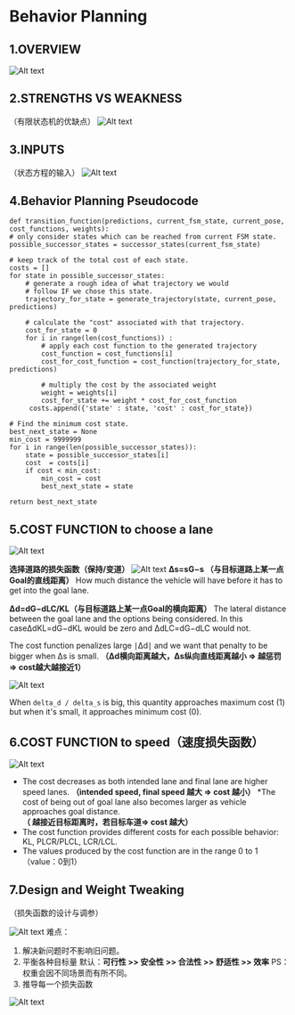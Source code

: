 # Behavior Planning

## 1.OVERVIEW
![Alt text](./1581144727024.png)



## 2.STRENGTHS VS WEAKNESS

（有限状态机的优缺点）
![Alt text](./1581144748075.png)



## 3.INPUTS

（状态方程的输入）
![Alt text](./1581144861670.png)



## 4.Behavior Planning Pseudocode

    def transition_function(predictions, current_fsm_state, current_pose, cost_functions, weights):
    # only consider states which can be reached from current FSM state.
    possible_successor_states = successor_states(current_fsm_state)
    
    # keep track of the total cost of each state.
    costs = []
    for state in possible_successor_states:
        # generate a rough idea of what trajectory we would
        # follow IF we chose this state.
        trajectory_for_state = generate_trajectory(state, current_pose, predictions)
    
        # calculate the "cost" associated with that trajectory.
        cost_for_state = 0
        for i in range(len(cost_functions)) :
            # apply each cost function to the generated trajectory
            cost_function = cost_functions[i]
            cost_for_cost_function = cost_function(trajectory_for_state, predictions)
    
            # multiply the cost by the associated weight
            weight = weights[i]
            cost_for_state += weight * cost_for_cost_function
         costs.append({'state' : state, 'cost' : cost_for_state})
    
    # Find the minimum cost state.
    best_next_state = None
    min_cost = 9999999
    for i in range(len(possible_successor_states)):
        state = possible_successor_states[i]
        cost  = costs[i]
        if cost < min_cost:
            min_cost = cost
            best_next_state = state 
    
    return best_next_state



## 5.COST FUNCTION to choose a lane

![Alt text](./1581145035609.png)

**选择道路的损失函数（保持/变道）**
![Alt text](./1581145068186.png)
**Δs=sG−s （与目标道路上某一点Goal的直线距离）**
How much distance the vehicle will have before it has to get into the goal lane.

**Δd=dG−dLC/KL（与目标道路上某一点Goal的横向距离）**
The lateral distance between the goal lane and the options being considered. In this caseΔdKL=dG−dKL would be zero and ΔdLC=dG−dLC would not.

The cost function penalizes large ∣Δd∣ and we want that penalty to be bigger when Δs is small.
**（Δd横向距离越大，Δs纵向直线距离越小 => 越惩罚 => cost越大越接近1）**

![Alt text](./1581145090904.png)

When  `delta_d / delta_s` is big, this quantity approaches maximum cost (1) but when it's small, it approaches minimum cost (0).




## 6.COST FUNCTION to speed（速度损失函数）
![Alt text](./1581145364517.png)
* The cost decreases as both intended lane and final lane are higher speed lanes.
**（intended speed, final speed 越大 => cost 越小）**
*The cost of being out of goal lane also becomes larger as vehicle approaches goal distance.
**（ 越接近目标距离时，若目标车道=> cost 越大）**
* The cost function provides different costs for each possible behavior: KL, PLCR/PLCL, LCR/LCL.
* The values produced by the cost function are in the range 0 to  1 （value：0到1）




## 7.Design and Weight Tweaking
（损失函数的设计与调参）

![Alt text](./1581147167569.png)
难点：
1. 解决新问题时不影响旧问题。
2. 平衡各种目标量
	默认：**可行性 >> 安全性 >> 合法性 >> 舒适性 >> 效率**
	PS：权重会因不同场景而有所不同。
3. 推导每一个损失函数

![Alt text](./1581147099283.png)

